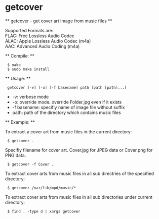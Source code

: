 # getcover

** getcover - get cover art image from music files **

 Supported Formats are:  
  FLAC: Free Lossless Audio Codec  
  ALAC: Apple Lossless Audio Codec (m4a)  
  AAC: Advanced Audio Coding (m4a)  

** Compile: **
```
 $ make  
 $ sudo make install
```

** Usage: **
```
 getcover [-v] [-o] [-f basename] path [path [path]...]
```
 *  -v: verbose mode  
 *  -o: override mode. override Folder.jpg even if it exists  
 *  -f basename: specifiy name of image file without suffix  
 *  path: path of the directory which contains music files  

 
** Example: **

To extract a cover art from music files in the current directory:  
```
 $ getcover . 
```

Specifiy filename for cover art. Cover.jpg for JPEG data or Cover.png for PNG data.  
```
 $ getcover -f Cover .
```

To extract cover arts from music files in all sub directries of the specified directory:  
```
 $ getcover /var/lib/mpd/music/*
```

To extract cover arts from music files in all sub directories under current directory:  
```
 $ find . -type d | xargs getcover
```


